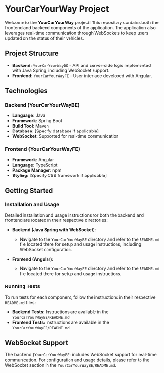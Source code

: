 # YourCarYourWay Project

Welcome to the **YourCarYourWay** project! This repository contains both the frontend and backend components of the application.
The application also leverages real-time communication through WebSockets to keep users updated on the status of their vehicles.

## Project Structure

- **Backend**: `YourCarYourWayBE` – API and server-side logic implemented with Java Spring, including WebSocket support.
- **Frontend**: `YourCarYourWayFE` – User interface developed with Angular.

## Technologies

### Backend (YourCarYourWayBE)

- **Language**: Java
- **Framework**: Spring Boot
- **Build Tool**: Maven
- **Database**: [Specify database if applicable]
- **WebSocket**: Supported for real-time communication

### Frontend (YourCarYourWayFE)

- **Framework**: Angular
- **Language**: TypeScript
- **Package Manager**: npm
- **Styling**: [Specify CSS framework if applicable]

## Getting Started

### Installation and Usage

Detailed installation and usage instructions for both the backend and frontend are located in their respective directories:

- **Backend (Java Spring with WebSocket):** 
  - Navigate to the `YourCarYourWayBE` directory and refer to the `README.md` file located there for setup and usage instructions, including WebSocket configuration.

- **Frontend (Angular):** 
  - Navigate to the `YourCarYourWayFE` directory and refer to the `README.md` file located there for setup and usage instructions.

### Running Tests

To run tests for each component, follow the instructions in their respective `README.md` files:

- **Backend Tests:** Instructions are available in the `YourCarYourWayBE/README.md`.
- **Frontend Tests:** Instructions are available in the `YourCarYourWayFE/README.md`.

## WebSocket Support

The backend (`YourCarYourWayBE`) includes WebSocket support for real-time communication. For configuration and usage details, please refer to the WebSocket section in the `YourCarYourWayBE/README.md`.
